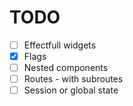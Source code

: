 # TODO
- [ ] Effectfull widgets
- [x] Flags
- [ ] Nested components
- [ ] Routes - with subroutes
- [ ] Session or global state
